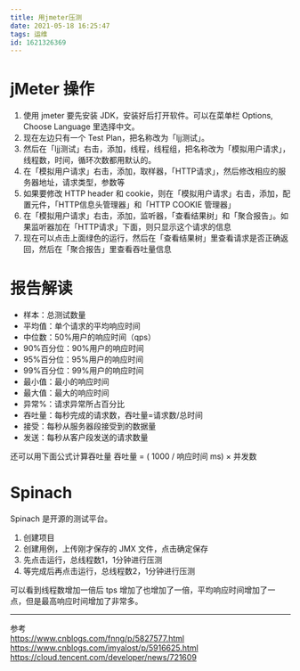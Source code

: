 ```yaml
---
title: 用jmeter压测
date: 2021-05-18 16:25:47
tags: 运维
id: 1621326369
---
```

# jMeter 操作
1. 使用 jmeter 要先安装 JDK，安装好后打开软件。可以在菜单栏 Options, Choose Language 里选择中文。
2. 现在左边只有一个 Test Plan，把名称改为「ljj测试」。
3. 然后在「ljj测试」右击，添加，线程，线程组，把名称改为「模拟用户请求」，线程数，时间，循环次数都用默认的。
4. 在「模拟用户请求」右击，添加，取样器，「HTTP请求」，然后修改相应的服务器地址，请求类型，参数等
5. 如果要修改 HTTP header 和 cookie，则在「模拟用户请求」右击，添加，配置元件，「HTTP信息头管理器」和「HTTP COOKIE 管理器」
6. 在「模拟用户请求」右击，添加，监听器，「查看结果树」和「聚合报告」。如果监听器加在「HTTP请求」下面，则只显示这个请求的信息
7. 现在可以点击上面绿色的运行，然后在「查看结果树」里查看请求是否正确返回，然后在「聚合报告」里查看吞吐量信息

# 报告解读
- 样本：总测试数量
- 平均值：单个请求的平均响应时间
- 中位数：50%用户的响应时间（qps）
- 90%百分位：90%用户的响应时间
- 95%百分位：95%用户的响应时间
- 99%百分位：99%用户的响应时间
- 最小值：最小的响应时间
- 最大值：最大的响应时间
- 异常%：请求异常所占百分比
- 吞吐量：每秒完成的请求数，吞吐量=请求数/总时间
- 接受：每秒从服务器段接受到的数据量
- 发送：每秒从客户段发送的请求数量

还可以用下面公式计算吞吐量
吞吐量 = ( 1000 / 响应时间 ms) × 并发数

# Spinach
Spinach 是开源的测试平台。
1. 创建项目
2. 创建用例，上传刚才保存的 JMX 文件，点击确定保存
3. 先点击运行，总线程数1，1分钟进行压测
4. 等完成后再点击运行，总线程数2，1分钟进行压测

可以看到线程数增加一倍后 tps 增加了也增加了一倍，平均响应时间增加了一点，但是最高响应时间增加了非常多。

-------------------------
参考  
https://www.cnblogs.com/fnng/p/5827577.html  
https://www.cnblogs.com/imyalost/p/5916625.html  
https://cloud.tencent.com/developer/news/721609